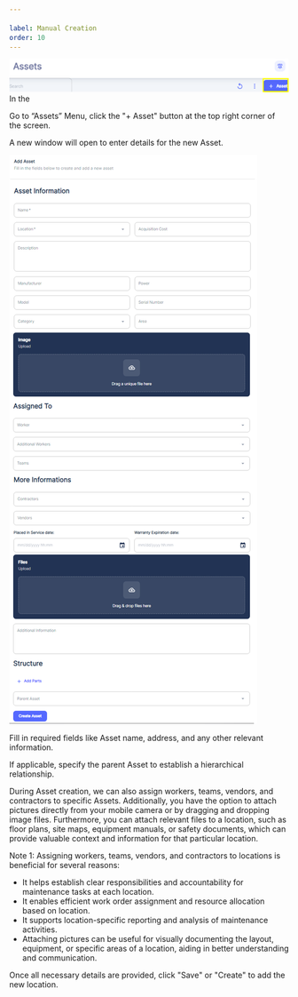 ```yaml
---

label: Manual Creation
order: 10
---
```

![](../../static/img/image84.png)In the

Go to “Assets” Menu, click the "\+ Asset" button at the top right corner of the screen.

A new window will open to enter details for the new Asset.

![](../../static/img/image85.png)

Fill in required fields like Asset name, address, and any other relevant information.

If applicable, specify the parent Asset to establish a hierarchical relationship.

During Asset creation, we can also assign workers, teams, vendors, and contractors to specific Assets. Additionally, you have the option to attach pictures directly from your mobile camera or by dragging and dropping image files. Furthermore, you can attach relevant files to a location, such as floor plans, site maps, equipment manuals, or safety documents, which can provide valuable context and information for that particular location.

Note 1: Assigning workers, teams, vendors, and contractors to locations is beneficial for several reasons:

- It helps establish clear responsibilities and accountability for maintenance tasks at each location.
- It enables efficient work order assignment and resource allocation based on location.
- It supports location\-specific reporting and analysis of maintenance activities.
- Attaching pictures can be useful for visually documenting the layout, equipment, or specific areas of a location, aiding in better understanding and communication.

Once all necessary details are provided, click "Save" or "Create" to add the new location.
